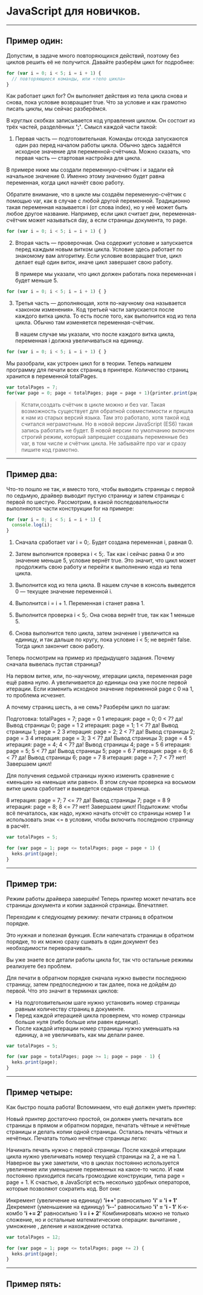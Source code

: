 # JavaScript для новичков.
***
## Пример один:

Допустим, в задаче много повторяющихся действий, поэтому без циклов решить её не получится. Давайте разберём цикл for подробнее:
```javascript
for (var i = 0; i < 5; i = i + 1) {
  // повторяющиеся команды, или «тело цикла»
}
```
Как работает цикл for? Он выполняет действия из тела цикла снова и снова, пока условие возвращает true. Что за условие и как грамотно писать циклы, мы сейчас разберёмся.

В круглых скобках записывается код управления циклом. Он состоит из трёх частей, разделённых **';'**. Смысл каждой части такой:

1. Первая часть — подготовительная. Команды отсюда запускаются один раз перед началом работы цикла. Обычно здесь задаётся исходное значение для переменной-счётчика. Можно сказать, что первая часть — стартовая настройка для цикла.

В примере ниже мы создали переменную-счётчик i и задали ей начальное значение 0. Именно этому значению будет равна переменная, когда цикл начнёт свою работу.

Обратите внимание, что в цикле мы создаём переменную-счётчик с помощью var, как в случае с любой другой переменной. Традиционно такая переменная называется i (от слова index), но у неё может быть любое другое название. Например, если цикл считает дни, переменная-счётчик может называться day, а если страницы документа, то page.
```javascript
for (var i = 0; i < 5; i = i + 1) { }
```
2. Вторая часть — проверочная. Она содержит условие и запускается перед каждым новым витком цикла. Условие здесь работает по знакомому вам алгоритму. Если условие возвращает true, цикл делает ещё один виток, иначе цикл завершает свою работу.

    В примере мы указали, что цикл должен работать пока переменная i будет меньше 5.
```javascript
for (var i = 0; i < 5; i = i + 1) { }
```
3. Третья часть — дополняющая, хотя по-научному она называется «законом изменения». Код третьей части запускается после каждого витка цикла. То есть после того, как выполнится код из тела цикла. Обычно там изменяется переменная-счётчик.

      В нашем случае мы указали, что после каждого витка цикла, переменная i должна увеличиваться на единицу.
```javascript
for (var i = 0; i < 5; i = i + 1) { }
```

Мы разобрали, как устроен цикл for в теории. Теперь напишем программу для печати всех страниц в принтере. Количество страниц хранится в переменной totalPages.



```javascript
var totalPages = 7;
for(var page = 0; page < totalPages; page = page + 1){printer.print(page)}
```
> Кстати,создать счётчик в цикле можно и без var. Такая возможность существует для обратной совместимости и пришла к нам из старых версий языка. Там это работало, хотя такой код считался неграмотным. Но в новой версии JavaScript (ES6) такая запись работать не будет. В новой версии по умолчанию включен строгий режим, который запрещает создавать переменные без var, в том числе и счётчик цикла. Не забывайте про var и сразу пишите код грамотно.

***
## Пример два:
Что-то пошло не так, и вместо того, чтобы выводить страницы с первой по седьмую, драйвер выводит пустую страницу и затем страницы с первой по шестую. Рассмотрим, в какой последовательности выполняются части конструкции for на примере:
```javascript
for (var i = 0; i < 5; i = i + 1) {
  console.log(i);
}
```
1. Сначала сработает var i = 0;. Будет создана переменная i, равная 0.

1. Затем выполнится проверка i < 5;. Так как i сейчас равна 0 и это значение меньше 5, условие вернёт true. Это значит, что цикл может продолжить свою работу и перейти к выполнению кода из тела цикла.

1. Выполнится код из тела цикла. В нашем случае в консоль выведется 0 — текущее значение переменной i.

1. Выполнится i = i + 1. Переменная i станет равна 1.

1. Выполнится проверка i < 5;. Она снова вернёт true, так как 1 меньше 5.

1. Снова выполнится тело цикла, затем значение i увеличится на единицу, и так дальше по кругу, пока условие i < 5; не вернёт false. Тогда цикл закончит свою работу.

Теперь посмотрим на пример из предыдущего задания. Почему сначала вывелась пустая страница?

На первом витке, или, по-научному, итерации цикла, переменная page ещё равна нулю. А увеличивается до единицы она уже после первой итерации. Если изменить исходное значение переменной page с 0 на 1, то проблема исчезнет.

А почему страниц шесть, а не семь? Разберём цикл по шагам:

Подготовка: totalPages = 7; page = 0
1 итерация: page = 0; 0 < 7? да! Вывод страницы 0; page = 1
2 итерация: page = 1; 1 < 7? да! Вывод страницы 1; page = 2
3 итерация: page = 2; 2 < 7? да! Вывод страницы 2; page = 3
4 итерация: page = 3; 3 < 7? да! Вывод страницы 3; page = 4
5 итерация: page = 4; 4 < 7? да! Вывод страницы 4; page = 5
6 итерация: page = 5; 5 < 7? да! Вывод страницы 5; page = 6
7 итерация: page = 6; 6 < 7? да! Вывод страницы 6; page = 7
8 итерация: page = 7; 7 < 7? нет! Завершаем цикл!

Для получения седьмой страницы нужно изменить сравнение с «меньше» на «меньше или равно». В этом случае проверка на восьмом витке цикла сработает и выведется седьмая страница.

8 итерация: page = 7; 7 <= 7? да! Вывод страницы 7; page = 8
9 итерация: page = 8; 8 <= 7? нет! Завершаем цикл!
Подытожим: чтобы всё печаталось, как надо, нужно начать отсчёт со страницы номер 1 и использовать знак <= в условии, чтобы включить последнюю страницу в расчёт.
```javascript
var totalPages = 5;

for (var page = 1; page <= totalPages; page = page + 1) {
  keks.print(page);
}
```
***
## Пример три:
Режим работы драйвера завершён! Теперь принтер может печатать все страницы документа и копии заданной страницы. Впечатляет.

Переходим к следующему режиму: печати страниц в обратном порядке.

Это нужная и полезная функция. Если напечатать страницы в обратном порядке, то их можно сразу сшивать в один документ без необходимости переворачивать.

Вы уже знаете все детали работы цикла for, так что остальные режимы реализуете без проблем.

Для печати в обратном порядке сначала нужно вывести последнюю страницу, затем предпоследнюю и так далее, пока не дойдём до первой. Что это значит в терминах циклов:

- На подготовительном шаге нужно установить номер страницы равным количеству страниц в документе.
- Перед каждой итерацией цикла проверяем, что номер страницы больше нуля (либо больше или равен единице).
- После каждой итерации номер страницы нужно уменьшать на единицу, а не увеличивать, как мы делали ранее.
```javascript
var totalPages = 5;

for (var page = totalPages; page >= 1; page = page - 1) {
  keks.print(page);
}
```
***
## Пример четыре:
Как быстро пошла работа! Вспоминаем, что ещё должен уметь принтер:

Новый принтер достаточно простой, он должен уметь печатать все страницы в прямом и обратном порядке, печатать чётные и нечётные страницы и делать копии одной страницы.
Осталась печать чётных и нечётных. Печатать только нечётные страницы легко:

Начинать печать нужно с первой страницы.
После каждой итерации цикла нужно увеличивать номер текущей страницы на 2, а не на 1.
Наверное вы уже заметили, что в циклах постоянно используется увеличение или уменьшение переменных на какое-то число. И нам постоянно приходится писать громоздкие конструкции, типа page = page + 1. К счастью, в JavaScript есть несколько удобных операторов, которые позволяют сократить код. Вот они:


Инкремент (увеличение на единицу) **'i++'** равносильно **'i' = 'i + 1'**
Декремент (уменьшение на единицу) **'i--'** равносильно **'i' = 'i - 1'**
К-к-комбо **'i += 2'** равносильно '**i = i + 2'**
Комбинировать можно не только сложение, но и остальные математические операции: вычитание , умножение , деление  и нахождение остатка.
```javascript
var totalPages = 12;

for (var page = 1; page <= totalPages; page += 2) {
  keks.print(page);
}
```
***
## Пример пять:
